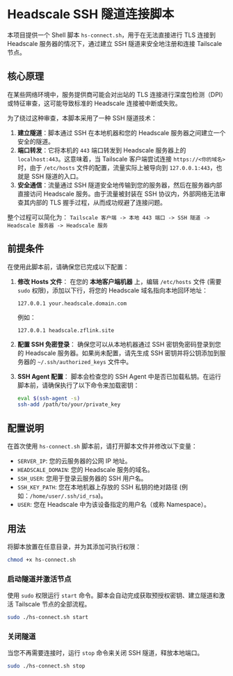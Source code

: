 # Headscale SSH 隧道连接脚本

本项目提供一个 Shell 脚本 `hs-connect.sh`，用于在无法直接进行 TLS 连接到 Headscale 服务器的情况下，通过建立 SSH 隧道来安全地注册和连接 Tailscale 节点。

## 核心原理

在某些网络环境中，服务提供商可能会对出站的 TLS 连接进行深度包检测（DPI）或特征审查，这可能导致标准的 Headscale 连接被中断或失败。

为了绕过这种审查，本脚本采用了一种 SSH 隧道技术：

1.  **建立隧道**：脚本通过 SSH 在本地机器和您的 Headscale 服务器之间建立一个安全的隧道。
2.  **端口转发**：它将本机的 `443` 端口转发到 Headscale 服务器上的 `localhost:443`。这意味着，当 Tailscale 客户端尝试连接 `https://<你的域名>` 时，由于 `/etc/hosts` 文件的配置，流量实际上被导向到 `127.0.0.1:443`，也就是 SSH 隧道的入口。
3.  **安全通信**：流量通过 SSH 隧道安全地传输到您的服务器，然后在服务器内部直接访问 Headscale 服务。由于流量被封装在 SSH 协议内，外部网络无法审查其内部的 TLS 握手过程，从而成功规避了连接问题。

整个过程可以简化为：
`Tailscale 客户端 -> 本地 443 端口 -> SSH 隧道 -> Headscale 服务器 -> Headscale 服务`

## 前提条件

在使用此脚本前，请确保您已完成以下配置：

1.  **修改 Hosts 文件**：
    在您的 **本地客户端机器** 上，编辑 `/etc/hosts` 文件 (需要 `sudo` 权限)，添加以下行，将您的 Headscale 域名指向本地回环地址：
    ```
    127.0.0.1 your.headscale.domain.com
    ```
    例如：
    ```
    127.0.0.1 headscale.zflink.site
    ```

2.  **配置 SSH 免密登录**：
    确保您可以从本地机器通过 SSH 密钥免密码登录到您的 Headscale 服务器。如果尚未配置，请先生成 SSH 密钥并将公钥添加到服务器的 `~/.ssh/authorized_keys` 文件中。

3.  **SSH Agent 配置**：
    脚本会检查您的 SSH Agent 中是否已加载私钥。在运行脚本前，请确保执行了以下命令来加载密钥：
    ```bash
    eval $(ssh-agent -s)
    ssh-add /path/to/your/private_key
    ```

## 配置说明

在首次使用 `hs-connect.sh` 脚本前，请打开脚本文件并修改以下变量：

-   `SERVER_IP`: 您的云服务器的公网 IP 地址。
-   `HEADSCALE_DOMAIN`: 您的 Headscale 服务的域名。
-   `SSH_USER`: 您用于登录云服务器的 SSH 用户名。
-   `SSH_KEY_PATH`: 您在本地机器上存放的 SSH 私钥的绝对路径 (例如：`/home/user/.ssh/id_rsa`)。
-   `USER`: 您在 Headscale 中为该设备指定的用户名（或称 Namespace）。

## 用法

将脚本放置在任意目录，并为其添加可执行权限：
```bash
chmod +x hs-connect.sh
```

### 启动隧道并激活节点

使用 `sudo` 权限运行 `start` 命令。脚本会自动完成获取预授权密钥、建立隧道和激活 Tailscale 节点的全部流程。

```bash
sudo ./hs-connect.sh start
```

### 关闭隧道

当您不再需要连接时，运行 `stop` 命令来关闭 SSH 隧道，释放本地端口。

```bash
sudo ./hs-connect.sh stop